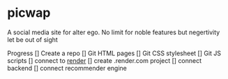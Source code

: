 # picwap
A social media site for alter ego. No limit for noble features but negertivity let be out of sight

Progress
[] Create a repo
[] Git HTML pages
[] Git CSS stylesheet
[] Git JS scripts
[] connect to [render](https://dashboard.render.com/select-repo?type=web)
[] create .render.com project
[] connect backend 
[] connect recommender engine
